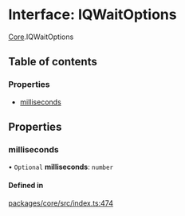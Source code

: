 # Interface: IQWaitOptions

[Core](../modules/Core.md).IQWaitOptions

## Table of contents

### Properties

- [milliseconds](Core.IQWaitOptions.md#milliseconds)

## Properties

### milliseconds

• `Optional` **milliseconds**: `number`

#### Defined in

[packages/core/src/index.ts:474](https://github.com/iniquitybbs/iniquity/blob/ab60d91/packages/core/src/index.ts#L474)
